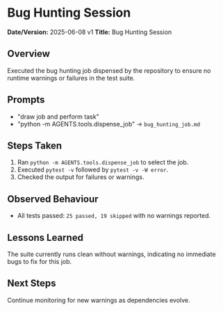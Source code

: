 # Bug Hunting Session

**Date/Version:** 2025-06-08 v1
**Title:** Bug Hunting Session

## Overview
Executed the bug hunting job dispensed by the repository to ensure no runtime warnings or failures in the test suite.

## Prompts
- "draw job and perform task"
- "python -m AGENTS.tools.dispense_job" -> `bug_hunting_job.md`

## Steps Taken
1. Ran `python -m AGENTS.tools.dispense_job` to select the job.
2. Executed `pytest -v` followed by `pytest -v -W error`.
3. Checked the output for failures or warnings.

## Observed Behaviour
- All tests passed: `25 passed, 19 skipped` with no warnings reported.

## Lessons Learned
The suite currently runs clean without warnings, indicating no immediate bugs to fix for this job.

## Next Steps
Continue monitoring for new warnings as dependencies evolve.
